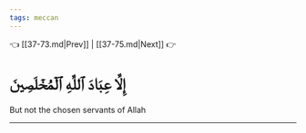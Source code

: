 ```yaml
---
tags: meccan
---
```


👈 [[37-73.md|Prev]] | [[37-75.md|Next]] 👉

# إِلَّا عِبَادَ ٱللَّهِ ٱلۡمُخۡلَصِينَ

But not the chosen servants of Allah

---


